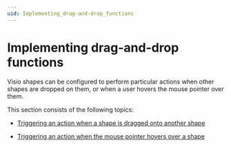 ```yaml
---
uid: Implementing_drag-and-drop_functions
---
```


# Implementing drag-and-drop functions

Visio shapes can be configured to perform particular actions when other shapes are dropped on them, or when a user hovers the mouse pointer over them.

This section consists of the following topics:

- [Triggering an action when a shape is dragged onto another shape](Triggering_an_action_when_a_shape_is_dragged_onto_another_shape.md)

- [Triggering an action when the mouse pointer hovers over a shape](Triggering_an_action_when_the_mouse_pointer_hovers_over_a_shape.md)
